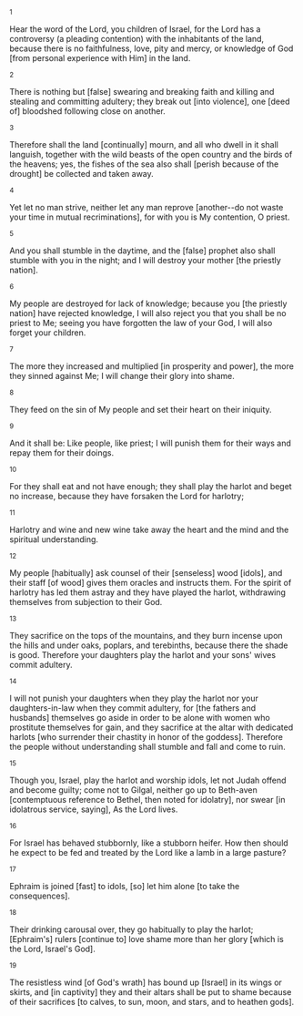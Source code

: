 <sup>1</sup> 

Hear the word of the Lord, you children of Israel, for the Lord has a controversy (a pleading contention) with the inhabitants of the land, because there is no faithfulness, love, pity and mercy, or knowledge of God [from personal experience with Him] in the land. 

<sup>2</sup> 

There is nothing but [false] swearing and breaking faith and killing and stealing and committing adultery; they break out [into violence], one [deed of] bloodshed following close on another. 

<sup>3</sup> 

Therefore shall the land [continually] mourn, and all who dwell in it shall languish, together with the wild beasts of the open country and the birds of the heavens; yes, the fishes of the sea also shall [perish because of the drought] be collected and taken away. 

<sup>4</sup> 

Yet let no man strive, neither let any man reprove [another--do not waste your time in mutual recriminations], for with you is My contention, O priest. 

<sup>5</sup> 

And you shall stumble in the daytime, and the [false] prophet also shall stumble with you in the night; and I will destroy your mother [the priestly nation]. 

<sup>6</sup> 

My people are destroyed for lack of knowledge; because you [the priestly nation] have rejected knowledge, I will also reject you that you shall be no priest to Me; seeing you have forgotten the law of your God, I will also forget your children. 

<sup>7</sup> 

The more they increased and multiplied [in prosperity and power], the more they sinned against Me; I will change their glory into shame. 

<sup>8</sup> 

They feed on the sin of My people and set their heart on their iniquity. 

<sup>9</sup> 

And it shall be: Like people, like priest; I will punish them for their ways and repay them for their doings. 

<sup>10</sup> 

For they shall eat and not have enough; they shall play the harlot and beget no increase, because they have forsaken the Lord for harlotry; 

<sup>11</sup> 

Harlotry and wine and new wine take away the heart and the mind and the spiritual understanding. 

<sup>12</sup> 

My people [habitually] ask counsel of their [senseless] wood [idols], and their staff [of wood] gives them oracles and instructs them. For the spirit of harlotry has led them astray and they have played the harlot, withdrawing themselves from subjection to their God. 

<sup>13</sup> 

They sacrifice on the tops of the mountains, and they burn incense upon the hills and under oaks, poplars, and terebinths, because there the shade is good. Therefore your daughters play the harlot and your sons' wives commit adultery. 

<sup>14</sup> 

I will not punish your daughters when they play the harlot nor your daughters-in-law when they commit adultery, for [the fathers and husbands] themselves go aside in order to be alone with women who prostitute themselves for gain, and they sacrifice at the altar with dedicated harlots [who surrender their chastity in honor of the goddess]. Therefore the people without understanding shall stumble and fall and come to ruin. 

<sup>15</sup> 

Though you, Israel, play the harlot and worship idols, let not Judah offend and become guilty; come not to Gilgal, neither go up to Beth-aven [contemptuous reference to Bethel, then noted for idolatry], nor swear [in idolatrous service, saying], As the Lord lives. 

<sup>16</sup> 

For Israel has behaved stubbornly, like a stubborn heifer. How then should he expect to be fed and treated by the Lord like a lamb in a large pasture? 

<sup>17</sup> 

Ephraim is joined [fast] to idols, [so] let him alone [to take the consequences]. 

<sup>18</sup> 

Their drinking carousal over, they go habitually to play the harlot; [Ephraim's] rulers [continue to] love shame more than her glory [which is the Lord, Israel's God]. 

<sup>19</sup> 

The resistless wind [of God's wrath] has bound up [Israel] in its wings or skirts, and [in captivity] they and their altars shall be put to shame because of their sacrifices [to calves, to sun, moon, and stars, and to heathen gods].